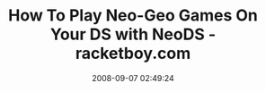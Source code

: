 ---
date: 2008-09-07 02:49:24
link:
  source: delicious
  source_url: https://del.icio.us/roytang
  text: How To Play Neo-Geo Games On Your DS with NeoDS - racketboy.com
  url: http://www.racketboy.com/retro/2008/09/how-to-play-neo-geo-games-on-your-ds-with-neods.html
slug: how-to-play-neo-geo-games-on-your-ds-with-neods-racketboy-com
source: delicious
tags:
- nds
title: How To Play Neo-Geo Games On Your DS with NeoDS - racketboy.com
---